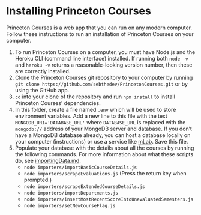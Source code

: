 # Installing Princeton Courses
Princeton Courses is a web app that you can run on any modern computer. Follow these instructions to run an installation of Princeton Courses on your computer.

1. To run Princeton Courses on a computer, you must have Node.js and the Heroku CLI (command line interface) installed. If running both `node -v` and `heroku -v` returns a reasonable-looking version number, then these are correctly installed.
2. Clone the Princeton Courses git repository to your computer by running `git clone https://github.com/sebthedev/PrincetonCourses.git` or by using the GitHub app.
3. `cd` into your clone of the repository and run `npm install` to install Princeton Courses’ dependencies.
4. In this folder, create a file named `.env` which will be used to store environment variables. Add a new line to this file with the text `MONGODB_URI='DATABASE_URL'` where `DATABASE_URL` is replaced with the `mongodb://` address of your MongoDB server and database. If you don’t have a MongoDB database already, you can host a database locally on your computer (instructions) or use a service like [mLab](https://www.mlab.com). Save this file.
4. Populate your database with the details about all the courses by running the following commands. For more information about what these scripts do, see [importingData.md](importingData.md).
    * `node importers/importBasicCourseDetails.js`
    * `node importers/scrapeEvaluations.js`
      (Press the return key when prompted.)
    * `node importers/scrapeExtendedCourseDetails.js`
    * `node importers/importDepartments.js`
    * `node importers/insertMostRecentScoreIntoUnevaluatedSemesters.js`
    * `node importers/setNewCourseFlag.js`
